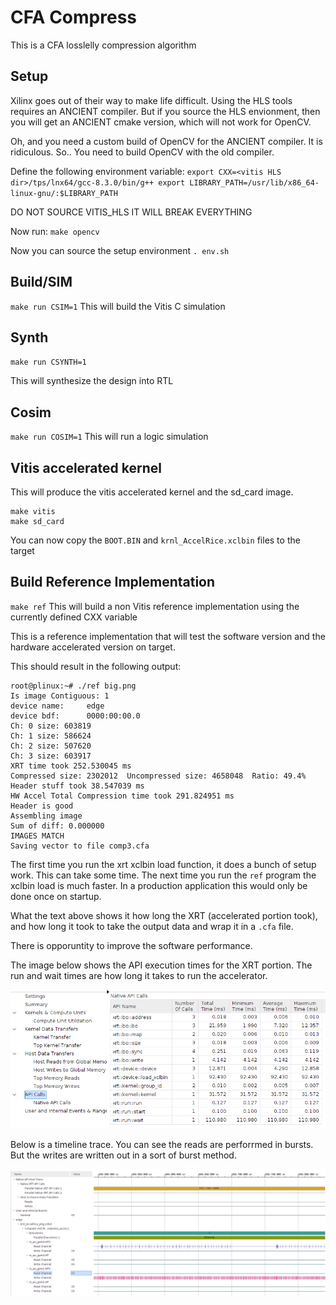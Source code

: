 # CFA Compress

This is a CFA losslelly compression algorithm

## Setup
Xilinx goes out of their way to make life difficult. Using the HLS tools
requires an ANCIENT compiler. But if you source the HLS envionment, then
you will get an ANCIENT cmake version, which will not work for OpenCV.

Oh, and you need a custom build of OpenCV for the ANCIENT compiler. It is
ridiculous. So.. You need to build OpenCV with the old compiler.

Define the following environment variable:
`
export CXX=<vitis HLS dir>/tps/lnx64/gcc-8.3.0/bin/g++
export LIBRARY_PATH=/usr/lib/x86_64-linux-gnu/:$LIBRARY_PATH
`

DO NOT SOURCE VITIS_HLS IT WILL BREAK EVERYTHING

Now run:
`make opencv`

Now you can source the setup environment
`. env.sh`

## Build/SIM
`make run CSIM=1`
This will build the Vitis C simulation

## Synth
`make run CSYNTH=1`

This will synthesize the design into RTL

## Cosim
`make run COSIM=1`
This will run a logic simulation

## Vitis accelerated kernel
This will produce the vitis accelerated kernel and the sd_card image.

    make vitis
    make sd_card

You can now copy the `BOOT.BIN` and `krnl_AccelRice.xclbin` files to the target

## Build Reference Implementation
`make ref`
This will build a non Vitis reference implementation using the currently
defined CXX variable

This is a reference implementation that will test the software version
and the hardware accelerated version on target.

This should result in the following output:

    root@plinux:~# ./ref big.png
    Is image Contiguous: 1
    device name:     edge
    device bdf:      0000:00:00.0
    Ch: 0 size: 603819
    Ch: 1 size: 586624
    Ch: 2 size: 507620
    Ch: 3 size: 603917
    XRT time took 252.530045 ms
    Compressed size: 2302012  Uncompressed size: 4658048  Ratio: 49.4%
    Header stuff took 38.547039 ms
    HW Accel Total Compression time took 291.824951 ms
    Header is good
    Assembling image
    Sum of diff: 0.000000
    IMAGES MATCH
    Saving vector to file comp3.cfa

The first time you run the xrt xclbin load function, it does a bunch of setup
work. This can take some time. The next time you run the `ref` program the
xclbin load is much faster. In a production application this would only be done
once on startup.

What the text above shows it how long the XRT (accelerated portion took),
and how long it took to take the output data and wrap it in a `.cfa` file.

There is opporuntity to improve the software performance.

The image below shows the API execution times for the XRT portion. The run and
wait times are how long it takes to run the accelerator.

![image](docs/api_performance.png "XRT API times")

Below is a timeline trace. You can see the reads are perforrmed in bursts.
But the writes are written out in a sort of burst method.

![image](docs/timeline_trace.png "timeline trace")
